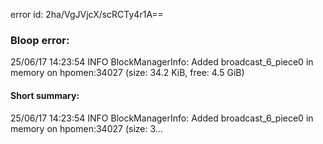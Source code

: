 error id: 2ha/VgJVjcX/scRCTy4r1A==
### Bloop error:

25/06/17 14:23:54 INFO BlockManagerInfo: Added broadcast_6_piece0 in memory on hpomen:34027 (size: 34.2 KiB, free: 4.5 GiB)
#### Short summary: 

25/06/17 14:23:54 INFO BlockManagerInfo: Added broadcast_6_piece0 in memory on hpomen:34027 (size: 3...